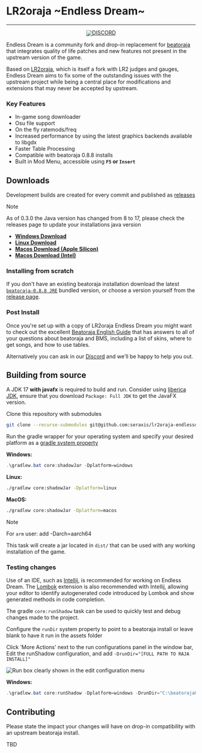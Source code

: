 # LR2oraja \~Endless Dream\~

<hr>

<div align="center" style="line-height: 1;">

[![DISCORD](https://dcbadge.limes.pink/api/server/HutCHCZHns)](https://discord.gg/HutCHCZHns)

</div>

Endless Dream is a community fork and drop-in replacement for [beatoraja](https://github.com/exch-bms2/beatoraja) that integrates quality of life patches and new features not present in the upstream version of the game.

Based on [LR2oraja](https://github.com/wcko87/lr2oraja), which is itself a fork with LR2 judges and gauges, Endless Dream aims to fix some of the outstanding issues with the upstream project while being a central place for modifications and extensions that may never be accepted by upstream.

### Key Features
* In-game song downloader
* Osu file support
* On the fly ratemods/freq
* Increased performance by using the latest graphics backends available to libgdx
* Faster Table Processing
* Compatible with beatoraja 0.8.8 installs
* Built in Mod Menu, accessible using **`F5` or `Insert`**

## Downloads
Development builds are created for every commit and published as [releases](https://github.com/seraxis/lr2oraja-endlessdream/releases)

> [!NOTE]
> As of 0.3.0 the Java version has changed from 8 to 17, please check the releases page to update your installations java version

- [**Windows Download**](https://github.com/seraxis/lr2oraja-endlessdream/releases/download/v0.3.0/lr2oraja-0.8.8-endlessdream-windows-0.3.0.jar)
- [**Linux Download**](https://github.com/seraxis/lr2oraja-endlessdream/releases/download/v0.3.0/lr2oraja-0.8.8-endlessdream-linux-0.3.0.jar)
- [**Macos Download (Apple Silicon)**](https://github.com/seraxis/lr2oraja-endlessdream/releases/download/v0.3.0/lr2oraja-0.8.8-endlessdream-macos-aarch64-0.3.0.jar)
- [**Macos Download (Intel)**](https://github.com/seraxis/lr2oraja-endlessdream/releases/download/v0.3.0/lr2oraja-0.8.8-endlessdream-macos-0.3.0.jar)

### Installing from scratch
If you don't have an existing beatoraja installation download the latest [`beatoraja-0.8.8 JRE`](https://mocha-repository.info/download/beatoraja0.8.8-jre-win64.zip) bundled version, or choose a version yourself from the [release page](https://mocha-repository.info/download.php).

### Post Install
Once you're set up with a copy of LR2oraja Endless Dream you might want to check out the excellent [Beatoraja English Guide](https://github.com/wcko87/beatoraja-english-guide/wiki) that has answers to all of your questions about beatoraja and BMS, including a list of skins, where to get songs, and how to use tables.

Alternatively you can ask in our [Discord](https://discord.gg/HutCHCZHns) and we'll be happy to help you out.

## Building from source
A JDK 17 **with javafx** is required to build and run. Consider using [liberica JDK](https://bell-sw.com/pages/downloads/#jdk-17-lts), ensure that you download `Package: Full JDK` to get the JavaFX version.

Clone this repository with submodules
```sh
git clone --recurse-submodules git@github.com:seraxis/lr2oraja-endlessdream.git
```
Run the gradle wrapper for your operating system and specify your desired platform as a [gradle system property](https://docs.gradle.org/current/userguide/build_environment.html#sec:gradle_system_properties)

**Windows:**
```powershell
.\gradlew.bat core:shadowJar -Dplatform=windows
```
**Linux:**
```sh
./gradlew core:shadowJar -Dplatform=linux
```
**MacOS:**
```sh
./gradlew core:shadowJar -Dplatform=macos
```

> [!NOTE]
> For `arm` user: add -Darch=aarch64

This task will create a jar located in `dist/` that can be used with any working installation of the game.
### Testing changes
Use of an IDE, such as [Intellij](https://www.jetbrains.com/idea/download/other.html), is recommended for working on Endless Dream. The [Lombok](https://plugins.jetbrains.com/plugin/6317-lombok) extension is also recommended with Intellij, allowing your editor to identify autogenerated code introduced by Lombok and show generated methods in code completion. 

The gradle `core:runShadow` task can be used to quickly test and debug changes made to the project.

Configure the `runDir` system property to point to a beatoraja install or leave blank to have it run in the assets folder

Click 'More Actions' next to the run configurations panel in the window bar, Edit the runShadow configuration, and add `-DrunDir="[FULL PATH TO RAJA INSTALL]"`

![Run box clearly shown in the edit configuration menu](https://media.discordapp.net/attachments/1409976036963385547/1418936266514235483/idea64_bmidlXWb16.png?ex=68cfeee0&is=68ce9d60&hm=344ce793bff0fc3cdc47cc2b1a1692ec3a119b50e698a77c9c305508c1c6854e&=&format=webp&quality=lossless&width=547&height=208)

**Windows:**
```powershell
.\gradlew.bat core:runShadow -Dplatform=windows -DrunDir="C:\beatoraja0.8.8"
```

## Contributing
Please state the impact your changes will have on drop-in compatibility with an upstream beatoraja install.

TBD

